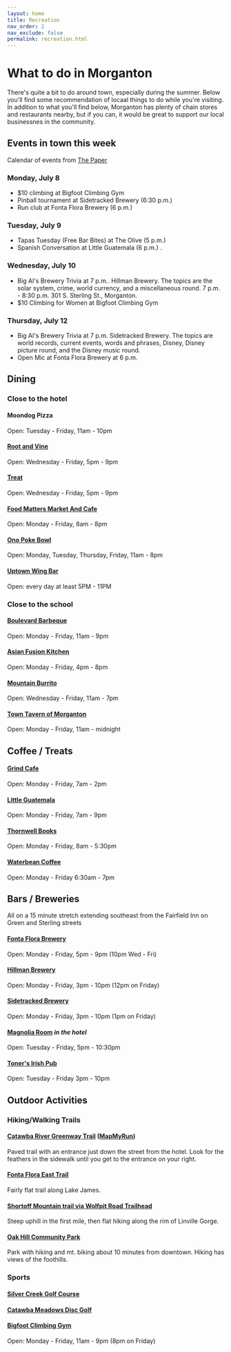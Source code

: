 ```yaml
---
layout: home
title: Recreation
nav_order: 2
nav_exclude: false
permalink: recreation.html
---
```


# What to do in Morganton

There's quite a bit to do around town, especially during the summer. Below you'll find some recommendation of locaal things to do while you're visiting. In addition to what you'll find below, Morganton has plenty of chain stores and restaurants nearby, but if you can, it would be great to support our local businessnes in the community.

## Events in town this week
﻿Calendar of events from [The Paper](https://www.thepaper.media/calendar/)
### Monday, July 8
- $10 climbing at Bigfoot Climbing Gym
- Pinball tournament at Sidetracked Brewery (6:30 p.m.)
- Run club at Fonta Flora Brewery (6 p.m.)

### Tuesday, July 9
 - Tapas Tuesday (Free Bar Bites) at The Olive (5 p.m.)
 - Spanish Conversation at Little Guatemala (6 p.m.)
.
### Wednesday, July 10
 - Big Al's Brewery Trivia at 7 p.m.. Hillman Brewery. The topics are the solar system, crime, world currency, and a miscellaneous round. 7 p.m. - 8:30 p.m. 301 S. Sterling St., Morganton.
 - $10 Climbing for Women at Bigfoot Climbing Gym

### Thursday, July 12
 - Big Al's Brewery Trivia at 7 p.m. Sidetracked Brewery. The topics are world records, current events, words and phrases, Disney, Disney picture round, and the Disney music round.
 - Open Mic at Fonta Flora Brewery at 6 p.m.



## Dining

### Close to the hotel

#### **Moondog Pizza**
Open: Tuesday - Friday, 11am - 10pm

#### **[Root and Vine](http://rootandvinerestaurant.com/)**
Open: Wednesday - Friday, 5pm - 9pm

#### **[Treat](https://www.treatnc.com/)**
Open: Wednesday - Friday, 5pm - 9pm

#### **[Food Matters Market And Cafe](https://www.foodmattersmarket.com/)**
Open: Monday - Friday, 8am - 8pm

#### **[Ono Poke Bowl](https://ono-pokebowl.com/)**
Open: Monday, Tuesday, Thursday, Friday, 11am - 8pm

#### **[Uptown Wing Bar](https://www.facebook.com/profile.php?id=61551244462025)**
Open: every day at least 5PM - 11PM

### Close to the school

#### **[Boulevard Barbeque](https://www.boulevardbarbeque.com/)**
Open: Monday - Friday, 11am - 9pm

#### **[Asian Fusion Kitchen](https://www.facebook.com/AsianFusionKitchen/)**
Open: Monday - Friday, 4pm - 8pm

#### **[Mountain Burrito](https://www.mountainburritonc.com/)**
Open: Wednesday - Friday, 11am - 7pm

#### **[Town Tavern of Morganton](https://towntavernmorg.com/)**
Open: Monday - Friday, 11am - midnight

## Coffee / Treats

#### **[Grind Cafe](https://places.singleplatform.com/the-grind-cafe-3/menu?ref=google)**
Open: Monday - Friday, 7am - 2pm

#### **[Little Guatemala](https://www.littleguatemala.com/)**
Open: Monday - Friday, 7am - 9pm

#### **[Thornwell Books](http://www.thornwellbooks.com/)**
Open: Monday - Friday, 8am - 5:30pm

#### **[Waterbean Coffee](https://www.waterbean.coffee/)**
Open: Monday - Friday 6:30am - 7pm


## Bars / Breweries
All on a 15 minute stretch extending southeast from the Fairfield Inn on Green and Sterling streets

#### **[Fonta Flora Brewery](http://www.fontaflora.com/)**
Open: Monday - Friday, 5pm - 9pm (10pm Wed - Fri)

#### **[Hillman Brewery](http://www.hillmanbeer.com/)**
Open: Monday - Friday, 3pm - 10pm (12pm on Friday)

#### **[Sidetracked Brewery](https://www.sidetrackedbrew.com/)**
Open: Monday - Friday, 3pm - 10pm (1pm on Friday)

#### **[Magnolia Room](http://www.themagroom.com/)** *in the hotel*
Open: Tuesday - Friday, 5pm - 10:30pm

#### **[Toner's Irish Pub](https://www.facebook.com/p/Toners-Irish-Pub-61552509812002/)**
Open: Tuesday - Friday 3pm - 10pm

## Outdoor Activities

### Hiking/Walking Trails

#### **[Catawba River Greenway Trail](https://goo.gl/maps/xZUW7iemjLcWNe549) ([MapMyRun](https://www.mapmyrun.com/routes/view/6128499313))**
Paved trail with an entrance just down the street from the hotel. Look for the feathers in the sidewalk until you get to the entrance on your right.

#### **[Fonta Flora East Trail](https://www.alltrails.com/explore/trail/us/north-carolina/fonta-flora-trail)**
Fairly flat trail along Lake James.

#### **[Shortoff Mountain trail via Wolfpit Road Trailhead](https://www.alltrails.com/explore/trail/us/north-carolina/shortoff-mountain)**
Steep uphill in the first mile, then flat hiking along the rim of Linville Gorge.

#### **[Oak Hill Community Park](https://www.foothillsconservancy.org/oakhillpark)**
Park with hiking and mt. biking about 10 minutes from downtown. Hiking has views of the foothills.

### Sports

#### **[Silver Creek Golf Course](https://screekgolf.com/)**

#### **[Catawba Meadows Disc Golf](https://goo.gl/maps/sGv2SRjG9wXfhtbW8)**

#### **[Bigfoot Climbing Gym](https://www.bigfootclimbinggym.com/)**
Open: Monday - Friday, 11am - 9pm (8pm on Friday)
